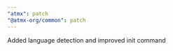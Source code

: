 ```yaml
---
"atmx": patch
"@atmx-org/common": patch
---
```


Added language detection and improved init command
